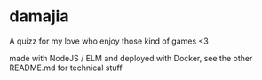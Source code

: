 # damajia

A quizz for my love who enjoy those kind of games <3

made with NodeJS / ELM and deployed with Docker, see the other README.md for technical stuff

